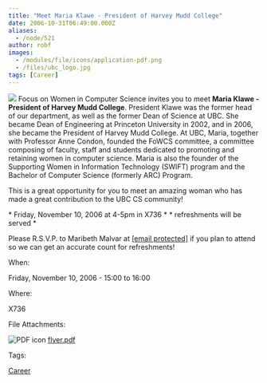 ```yaml
---
title: "Meet Maria Klawe - President of Harvey Mudd College"
date: 2006-10-31T06:49:00.000Z
aliases:
  - /node/521
author: robf
images:
  - /modules/file/icons/application-pdf.png
  - /files/ubc_logo.jpg
tags: [Career]
---
```


![](/files/ubc_logo.jpg)
Focus on Women in Computer Science invites you to meet **Maria
Klawe - President of Harvey Mudd College**.
President Klawe was the former head of our department, as well
as the former Dean of Science at UBC. She became Dean of Engineering
at Princeton University in 2002, and in 2006, she became the President
of Harvey Mudd College. At UBC, Maria, together with Professor Anne
Condon, founded the FoWCS committee, a committee composing of faculty,
staff and students dedicated to promoting and retaining women in
computer science. Maria is also the founder of the Supporting Women
in Information Technology (SWIFT) program and the Bachelor of Computer
Science (formerly ARC) Program.

This is a great opportunity for you to meet an amazing woman who has
made a great contribution to the UBC CS community!

\* Friday, November 10, 2006 at 4-5pm in X736 \*
\* refreshments will be served \*

Please R.S.V.P. to Maribeth Malvar at [\[email protected\]](/cdn-cgi/l/email-protection) if you
plan to attend so we can get an accurate count for refreshments!

When: 

Friday, November 10, 2006 - 15:00 to 16:00

Where: 

X736

File Attachments: 

 ![PDF icon](/modules/file/icons/application-pdf.png "application/pdf") [flyer.pdf](https://ubccsss.org/files/flyer.pdf)

Tags: 

[Career](/career)

